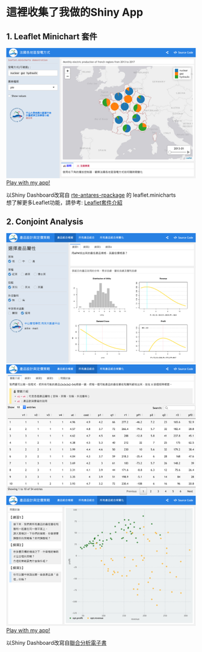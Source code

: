 # 這裡收集了我做的Shiny App



## 1. Leaflet Minichart 套件

![Demo](https://github.com/ritatang242/ShinyApp/blob/master/Demo/leaflet_minicharts.png) <br>
[Play with my app!](http://ba.cm.nsysu.edu.tw:4950/tonychuo/PwrProd.Rmd) <br>

以Shiny Dashboard改寫自 [rte-antares-rpackage](https://github.com/rte-antares-rpackage/leaflet.minicharts) 的 leaflet.minicharts <br>
想了解更多Leaflet功能，請參考: [Leaflet套件介紹](https://rpubs.com/RitaTang/leaflet)

## 2. Conjoint Analysis


![Demo1](https://github.com/ritatang242/ShinyApp/blob/master/Demo/conjoint1.png) <br>
![Demo2](https://github.com/ritatang242/ShinyApp/blob/master/Demo/conjoint2.png) <br>
![Demo3](https://github.com/ritatang242/ShinyApp/blob/master/Demo/conjoint3.png) <br>
[Play with my app!](http://ba.cm.nsysu.edu.tw:4949/b041010004/Conjoint2.Rmd) <br>

以Shiny Dashboard改寫自[聯合分析電子書](https://bap.cm.nsysu.edu.tw/conjoint_book/index.html) 
